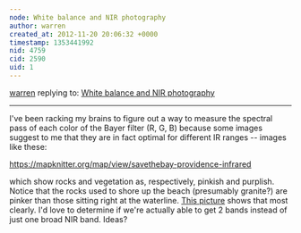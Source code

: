 ```yaml
---
node: White balance and NIR photography
author: warren
created_at: 2012-11-20 20:06:32 +0000
timestamp: 1353441992
nid: 4759
cid: 2590
uid: 1
---
```




[warren](../profile/warren) replying to: [White balance and NIR photography](../notes/nedhorning/11-3-2012/white-balance-and-nir-photography)

----
I've been racking my brains to figure out a way to measure the spectral pass of each color of the Bayer filter (R, G, B) because some images suggest to me that they are in fact optimal for different IR ranges -- images like these:

https://mapknitter.org/map/view/savethebay-providence-infrared

which show rocks and vegetation as, respectively, pinkish and purplish. Notice that the rocks used to shore up the beach (presumably granite?) are pinker than those sitting right at the waterline. [This picture](http://s3.amazonaws.com/grassrootsmapping/warpables/70491/IMG_4192.JPG) shows that most clearly. I'd love to determine if we're actually able to get 2 bands instead of just one broad NIR band. Ideas?